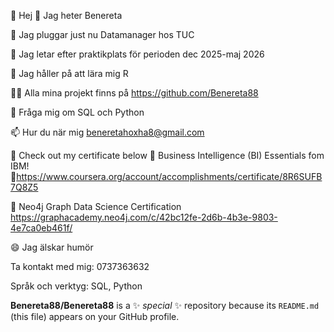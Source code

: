 👋 Hej 👋 Jag heter Benereta

🔭 Jag pluggar just nu Datamanager hos TUC

👀 Jag letar efter praktikplats för perioden dec 2025-maj 2026

🌱 Jag håller på att lära mig R

👨‍💻 Alla mina projekt finns på https://github.com/Benereta88

💬 Fråga mig om SQL och Python

📫 Hur du när mig beneretahoxha8@gmail.com

📄 Check out my certificate below
📄 Business Intelligence (BI) Essentials fom IBM! 
🔗https://www.coursera.org/account/accomplishments/certificate/8R6SUFB7Q8Z5

📄 Neo4j Graph Data Science Certification               
https://graphacademy.neo4j.com/c/42bc12fe-2d6b-4b3e-9803-4e7ca0eb461f/

😄 Jag älskar humör 



Ta kontakt med mig: 0737363632


Språk och verktyg:
SQL, Python

**Benereta88/Benereta88** is a ✨ _special_ ✨ repository because its `README.md` (this file) appears on your GitHub profile.


